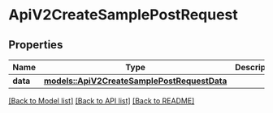 # ApiV2CreateSamplePostRequest

## Properties

Name | Type | Description | Notes
------------ | ------------- | ------------- | -------------
**data** | [**models::ApiV2CreateSamplePostRequestData**](_api_v2_create_sample_post_request_data.md) |  | 

[[Back to Model list]](../README.md#documentation-for-models) [[Back to API list]](../README.md#documentation-for-api-endpoints) [[Back to README]](../README.md)


